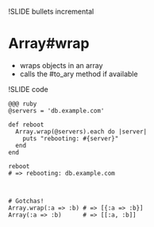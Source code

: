 !SLIDE bullets incremental
# Array#wrap

* wraps objects in an array
* calls the #to_ary method if available

!SLIDE code

    @@@ ruby
    @servers = 'db.example.com'
    
    def reboot
      Array.wrap(@servers).each do |server|
        puts "rebooting: #{server}"
      end
    end
    
    reboot
    # => rebooting: db.example.com



    # Gotchas!    
    Array.wrap(:a => :b) # => [{:a => :b}]
    Array(:a => :b)      # => [[:a, :b]]
